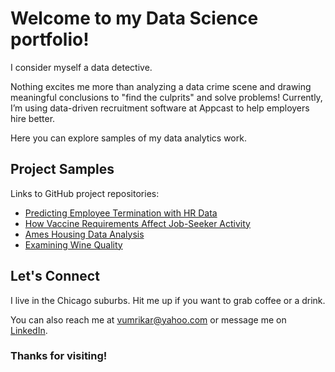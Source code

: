 # Welcome to my Data Science portfolio!

I consider myself a data detective.

Nothing excites me more than analyzing a data crime scene and drawing meaningful conclusions to "find the culprits" and solve problems! Currently, I’m using data-driven recruitment software at Appcast to help employers hire better.

Here you can explore samples of my data analytics work.

## Project Samples

Links to GitHub project repositories:

- [Predicting Employee Termination with HR Data](https://github.com/vaishali-umr/hr-data)
- [How Vaccine Requirements Affect Job-Seeker Activity](https://github.com/vaishali-umr/vaccine-job-applies)
- [Ames Housing Data Analysis](https://github.com/vaishali-umr/ames-housing)
- [Examining Wine Quality](https://github.com/vaishali-umr/wine-quality)

## Let's Connect

I live in the Chicago suburbs. Hit me up if you want to grab coffee or a drink.

You can also reach me at vumrikar@yahoo.com or message me on [LinkedIn](https://www.linkedin.com/in/vaishali-umrikar-a4871985/).

### Thanks for visiting!
